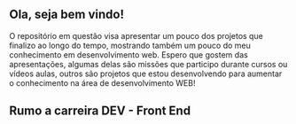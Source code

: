 <H2> Ola, seja bem vindo!</H2>

O repositório em questão visa apresentar um pouco dos projetos que finalizo ao longo do tempo, mostrando também um pouco do meu conhecimento em desenvolvimento web.
Espero que gostem das apresentações, algumas delas são missões que participo durante cursos ou vídeos aulas, outros são projetos que estou desenvolvendo para aumentar o conhecimento na área de desenvolvimento WEB!

<H2> Rumo a carreira DEV - Front End </H2>




